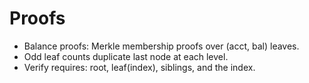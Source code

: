 # Proofs

- Balance proofs: Merkle membership proofs over (acct, bal) leaves.
- Odd leaf counts duplicate last node at each level.
- Verify requires: root, leaf(index), siblings, and the index.
